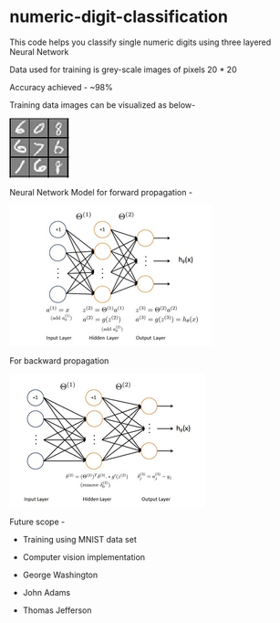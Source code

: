 # numeric-digit-classification
This code helps you classify single numeric digits using three layered Neural Network

Data used for training is grey-scale images of pixels 20 * 20

Accuracy achieved  - ~98%

Training data images can be visualized as below-

![](https://github.com/vinayakvaid/digit-classification/blob/master/Training%20data.JPG)

Neural Network Model for forward propagation -

![Feed Forward Propagation](https://github.com/vinayakvaid/digit-classification/blob/master/Forward%20Propagation.JPG)

For backward propagation

![Back Propagation](https://github.com/vinayakvaid/digit-classification/blob/master/Backward%20Propagation.JPG)

Future scope -

- Training using MNIST data set

- Computer vision implementation
- George Washington
- John Adams
- Thomas Jefferson
